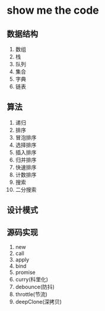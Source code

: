 # show me the code
## 数据结构
1. 数组
2. 栈
3. 队列
4. 集合
5. 字典
6. 链表
## 算法
1. 递归
2. 排序
  1. 冒泡排序
  2. 选择排序
  3. 插入排序
  4. 归并排序
  5. 快速排序
  6. 计数排序
3. 搜索
  1. 二分搜索
## 设计模式
## 源码实现
1. new
2. call
3. apply
4. bind
5. promise
5. curry(科里化)
6. debounce(防抖)
7. throttle(节流)
8. deepClone(深拷贝)